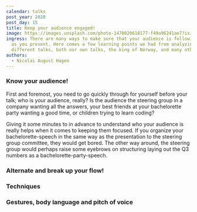```yaml
---
calendar: talks
post_year: 2020
post_day: 15
title: Keep your audience engaged!
image: https://images.unsplash.com/photo-1470020618177-f49a96241ae7?ixid=MXwxMjA3fDB8MHxwaG90by1wYWdlfHx8fGVufDB8fHw%3D&ixlib=rb-1.2.1&auto=format&fit=crop&w=934&q=80
ingress: There are many ways to make sure that your audience is following along
  as you present. Here comes a few learning points we had from analyzing
  different talks, both our own talks, the king of Norway, and many others 👑
authors:
  - Nicolai August Hagen
---
```

### Know your audience!

First and foremost, you need to go quickly through for yourself before your talk; who is your audience, really? Is the audience the steering group in a company wanting all the answers, your best friends at your bachelorette party wanting a good time, or children trying to learn coding?

Giving it some minutes to in advance to understand who your audience is really helps when it comes to keeping them focused. If you organize your bachelorette-speech in the same way as the presentation to the steering group committee, they would get bored. The other way around, the steering group would perhaps raise some eyebrows on structuring laying out the Q3 numbers as a bachelorette-party-speech. 

### Alternate and break up your flow!



### Techniques

### Gestures, body language and pitch of voice